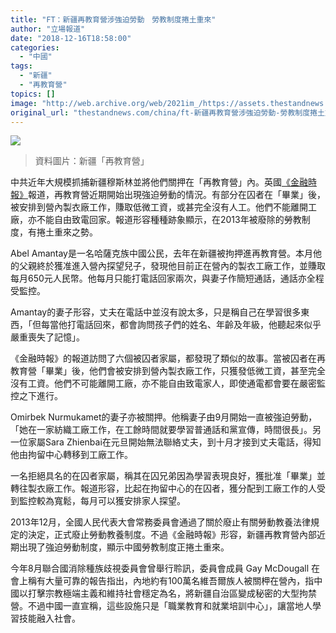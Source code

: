 ```yaml
---
title: "FT：新疆再教育營涉強迫勞動　勞教制度捲土重來"
author: "立場報道"
date: "2018-12-16T18:58:00"
categories:
  - "中國"
tags:
  - "新疆"
  - "再教育營"
topics: []
image: "http://web.archive.org/web/2021im_/https://assets.thestandnews.com/media/photos/class_HQT30.png"
original_url: "thestandnews.com/china/ft-新疆再教育營涉強迫勞動-勞教制度捲土重來"
---
```

![](http://web.archive.org/web/2021im_/https://assets.thestandnews.com/media/photos/class_HQT30.png)
> 資料圖片：新疆「再教育營」

中共近年大規模抓捕新疆穆斯林並將他們關押在「再教育營」內。英國[《金融時報》](http://web.archive.org/web/20211229063602/https://www.ft.com/content/eb2239aa-fc4f-11e8-aebf-99e208d3e521)報道，再教育營近期開始出現強迫勞動的情況。有部分在囚者在「畢業」後，被安排到營內製衣廠工作，賺取低微工資，或甚完全沒有人工。他們不能離開工廠，亦不能自由致電回家。報道形容種種跡象顯示，在2013年被廢除的勞教制度，有捲土重來之勢。

Abel Amantay是一名哈薩克族中國公民，去年在新疆被拘押進再教育營。本月他的父親終於獲准進入營內探望兒子，發現他目前正在營內的製衣工廠工作，並賺取每月650元人民幣。他每月只能打電話回家兩次，與妻子作簡短通話，通話亦全程受監控。

Amantay的妻子形容，丈夫在電話中並沒有說太多，只是稱自己在學習很多東西，「但每當他打電話回來，都會詢問孩子們的姓名、年齡及年級，他聽起來似乎嚴重喪失了記憶」。

《金融時報》的報道訪問了六個被囚者家屬，都發現了類似的故事。當被囚者在再教育營「畢業」後，他們會被安排到營內製衣廠工作，只獲發低微工資，甚至完全沒有工資。他們不可能離開工廠，亦不能自由致電家人，即使通電都會要在嚴密監控之下進行。

Omirbek Nurmukamet的妻子亦被關押。他稱妻子由9月開始一直被強迫勞動，「她在一家紡織工廠工作，在工餘時間就要學習普通話和黨宣傳，時間很長」。另一位家屬Sara Zhienbai在元旦開始無法聯絡丈夫，到十月才接到丈夫電話，得知他由拘留中心轉移到工廠工作。

一名拒絕具名的在囚者家屬，稱其在囚兄弟因為學習表現良好，獲批准「畢業」並轉往製衣廠工作。報道形容，比起在拘留中心的在囚者，獲分配到工廠工作的人受到監控較為寬鬆，每月可以獲安排家人探望。

2013年12月，全國人民代表大會常務委員會通過了關於廢止有關勞動教養法律規定的決定，正式廢止勞動教養制度。不過《金融時報》形容，新疆再教育營內部近期出現了強迫勞動制度，顯示中國勞教制度正捲土重來。

今年8月聯合國消除種族歧視委員會曾舉行聆訊，委員會成員 Gay McDougall 在會上稱有大量可靠的報告指出，內地約有100萬名維吾爾族人被關柙在營內，指中國以打擊宗教極端主義和維持社會穩定為名，將新疆自治區變成秘密的大型拘禁營。不過中國一直宣稱，這些設施只是「職業教育和就業培訓中心」，讓當地人學習技能融入社會。